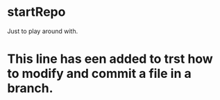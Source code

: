 # startRepo
Just to play around with.
# This line has een added to trst how to modify and commit a file in a branch.
